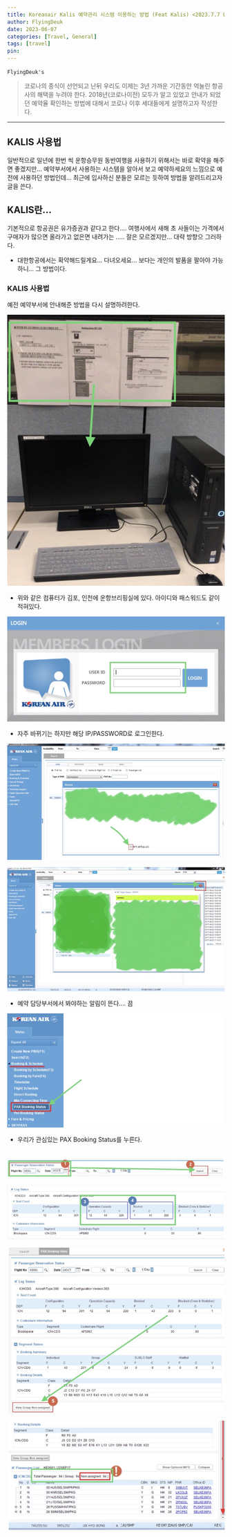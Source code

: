 ```yaml
---
title: Koreanair Kalis 예약관리 시스템 이용하는 방법 (Feat Kalis) <2023.7.7 Updated>
author: FlyingDeuk
date: 2023-06-07
categories: [Travel, General]
tags: [travel]
pin:
---
```


`FlyingDeuk's`
> 코로나의 종식이 선언되고 난뒤 우리도 이제는 3년 가까운 기간동안 억눌린 항공사의 해택을 누려야 한다. 2018년(코로나이전) 모두가 알고 있었고 안내가 되었던 예약율 확인하는 방법에 대해서 코로나 이후 세대들에게 설명하고자 작성한다.

-------

## KALIS 사용법
일반적으로 일년에 한번 씩 운항승무원 동반여행을 사용하기 위해서는 바로 확약을 해주면 좋겠지만... 예약부서에서 사용하는 시스템을 알아서 보고 예약하세요의 느낌으로 예전에 사용하던 방법인데... 최근에 입사하신 분들은 모르는 듯하여 방법을 알려드리고자 글을 쓴다.

## KALIS란...
기본적으로 항공권은 유가증권과 같다고 한다.... 여행사에서 새해 초 사들이는 가격에서 구매자가 많으면 올라가고 없은면 내려가는 ..... 잘은 모르겠지만... 대략 방향으 그러하다.
- 대한항공에서는 확약해드릴게요... 다녀오세요... 보다는 개인의 발품을 팔아야 가능하니... 그 방법이다.

### KALIS 사용법
예전 예약부서에 안내해준 방법을 다시 설명하려한다. 

![kalis](/img/kalis0.jpeg)
- 위와 같은 컴퓨터가 김포, 인천에 운항브리핑실에 있다. 아이디와 패스워드도 같이 적혀있다.


![kalis](/img/kalis2.jpeg)
- 자주 바뀌기는 하지만 해당 IP/PASSWORD로 로그인한다.

![kalis](/img/kalis3.jpeg)

![kalis](/img/kalis4.jpeg)

- 예약 담당부서에서 봐야하는 알림이 뜬다.... 끔

![kalis](/img/kalis5.jpeg)
- 우리가 관심있는 PAX Booking Status를 누른다.

![kalis](/img/kalis6.jpeg)
- 

![kalis](/img/kalis9.jpeg)


![kalis](/img/kalis7.jpeg)


![kalis](/img/kailis8.jpeg)








   
